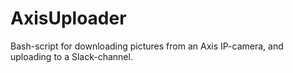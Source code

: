 # AxisUploader
Bash-script for downloading pictures from an Axis IP-camera, and uploading to a Slack-channel.
